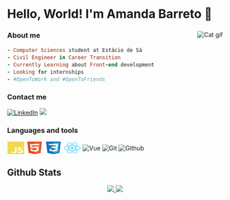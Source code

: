### <h1>Hello, World! I'm Amanda Barreto 👋</h1>
<div display:"flex">
<img align="right" alt="Cat gif" src="https://media.giphy.com/media/j0HjChGV0J44KrrlGv/giphy.gif">

### About me
```ruby
- Computer Sciences student at Estácio de Sá
- Civil Engineer in Career Transition
- Currently Learning about Front-end development
- Looking for internships
- #OpenToWork and #OpenToFriends
```
### Contact me

[![LinkedIn](https://img.shields.io/badge/linkedin-%230077B5.svg?style=for-the-badge&logo=linkedin&logoColor=white)](https://www.linkedin.com/in/amanda-barreto-5126a5136/)
<a href = "mailto: rochaa.vinicius@outlook.com"><img src="https://img.shields.io/badge/Gmail-D14836?style=for-the-badge&logo=gmail&logoColor=white" target="_blank"></a>


 ### Languages and tools
   <div>
    <img align="center" alt="Js" height="30" width="40" src="https://raw.githubusercontent.com/devicons/devicon/master/icons/javascript/javascript-plain.svg">
    <img align="center" alt="HTML" height="30" width="40" src="https://raw.githubusercontent.com/devicons/devicon/master/icons/html5/html5-original.svg">
    <img align="center" alt="CSS" height="30" width="40" src="https://raw.githubusercontent.com/devicons/devicon/master/icons/css3/css3-original.svg">
    <img align="center" alt="React" height="30" width="40" src="https://raw.githubusercontent.com/devicons/devicon/master/icons/react/react-original.svg">
    <img align="center" alt="Vue" height="30" width="40" src="https://upload.wikimedia.org/wikipedia/commons/thumb/9/95/Vue.js_Logo_2.svg/512px-Vue.js_Logo_2.svg.png?20170919082558">
  <img align="center" alt="Git" height="30" width="40" src="https://upload.wikimedia.org/wikipedia/commons/3/3f/Git_icon.svg">
  <img align="center" alt="Github" height="30" width="40" src="https://upload.wikimedia.org/wikipedia/commons/9/91/Octicons-mark-github.svg">
  </div> 

</div>

## Github Stats 

<div align="center">
  <a href="https://github.com/amandacbarreto">
  <img width="48%" src="https://github-readme-stats.vercel.app/api?username=amandacbarreto&show_icons=true&theme=bear&include_all_commits=true&count_private=true"/>
  <img width="48%" src="https://github-readme-stats.vercel.app/api/top-langs/?username=amandacbarreto&layout=compact&langs_count=7&theme=bear"/>
</div>
